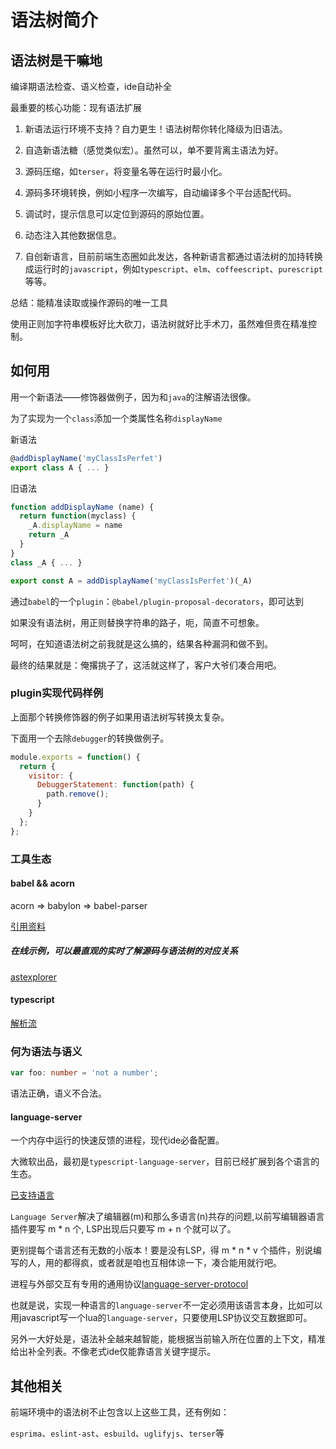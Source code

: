 <!--
莫道君行早，更有早行人
山中有直树，世上无直人。
力微休负重，言轻莫劝人。
一切都是命，半点不由人。
-->

# 语法树简介

## 语法树是干嘛地

编译期语法检查、语义检查，ide自动补全

最重要的核心功能：现有语法扩展

1. 新语法运行环境不支持？自力更生！语法树帮你转化降级为旧语法。

1. 自造新语法糖（感觉类似宏）。虽然可以，单不要背离主语法为好。

1. 源码压缩，如`terser`，将变量名等在运行时最小化。

1. 源码多环境转换，例如小程序一次编写，自动编译多个平台适配代码。

1. 调试时，提示信息可以定位到源码的原始位置。

1. 动态注入其他数据信息。

1. 自创新语言，目前前端生态圈如此发达，各种新语言都通过语法树的加持转换成运行时的`javascript`，例如`typescript`、`elm`、`coffeescript`、`purescript`等等。

总结：能精准读取或操作源码的唯一工具

使用正则加字符串模板好比大砍刀，语法树就好比手术刀，虽然难但贵在精准控制。

## 如何用

用一个新语法——修饰器做例子，因为和`java`的注解语法很像。

为了实现为一个`class`添加一个类属性名称`displayName`

新语法

```javascript
@addDisplayName('myClassIsPerfet')
export class A { ... }
```

旧语法

```javascript
function addDisplayName (name) {
  return function(myclass) {
    _A.displayName = name
    return _A
  }
}
class _A { ... }

export const A = addDisplayName('myClassIsPerfet')(_A)
```

通过`babel`的一个`plugin`：`@babel/plugin-proposal-decorators`，即可达到

如果没有语法树，用正则替换字符串的路子，呃，简直不可想象。

呵呵，在知道语法树之前我就是这么搞的，结果各种漏洞和做不到。

最终的结果就是：俺撂挑子了，这活就这样了，客户大爷们凑合用吧。

### plugin实现代码样例

上面那个转换修饰器的例子如果用语法树写转换太复杂。

下面用一个去除`debugger`的转换做例子。

```javascript
module.exports = function() {
  return {
    visitor: {
      DebuggerStatement: function(path) {
        path.remove();
      }
    }
  };
};
```

### 工具生态

#### babel && acorn

acorn => babylon => babel-parser

[引用资料](https://xiaohesong.gitbook.io/today-i-learn/front-end/webpack/babel/babelparser-he-acorn-de-qu-bie)

##### 在线示例，可以最直观的实时了解源码与语法树的对应关系

[astexplorer](https://astexplorer.net/)

#### typescript

[解析流](https://jkchao.github.io/typescript-book-chinese/compiler/overview.html#%E6%96%87%E4%BB%B6%EF%BC%9Autilities)

### 何为语法与语义

```typescript
var foo: number = 'not a number';
```

语法正确，语义不合法。

#### language-server

一个内存中运行的快速反馈的进程，现代ide必备配置。

大微软出品，最初是`typescript-language-server`，目前已经扩展到各个语言的生态。

[已支持语言](https://microsoft.github.io/language-server-protocol/implementors/servers/)

`Language Server`解决了编辑器(m)和那么多语言(n)共存的问题,以前写编辑器语言插件要写 m \* n 个, LSP出现后只要写 m + n 个就可以了。

更别提每个语言还有无数的小版本！要是没有LSP，得 m \* n \* v 个插件，别说编写的人，用的都得疯，或者就是咱也互相体谅一下，凑合能用就行吧。

进程与外部交互有专用的通用协议[language-server-protocol](https://microsoft.github.io/language-server-protocol/)

也就是说，实现一种语言的`language-server`不一定必须用该语言本身，比如可以用javascript写一个lua的`language-server`，只要使用LSP协议交互数据即可。

另外一大好处是，语法补全越来越智能，能根据当前输入所在位置的上下文，精准给出补全列表。不像老式ide仅能靠语言关键字提示。

## 其他相关

前端环境中的语法树不止包含以上这些工具，还有例如：

`esprima`、`eslint-ast`、`esbuild`、`uglifyjs`、`terser`等
